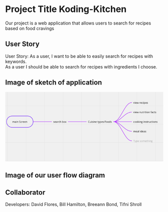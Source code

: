 # Project Title Koding-Kitchen
Our project is a web application that allows users to search for 
recipes based on food cravings
## User Story
User Story: As a user, I want to be able to easily search for recipes with keywords.   
            As a user I should be able to search for recipes with ingredients I choose.
## Image of sketch of application
![Koding-kitchen](./images/koding-kitchen-workflow%202.png)
## Image of our user flow diagram


## Collaborator
Developers: David Flores, Bill Hamilton, Breeann Bond, Tifni Shroll

